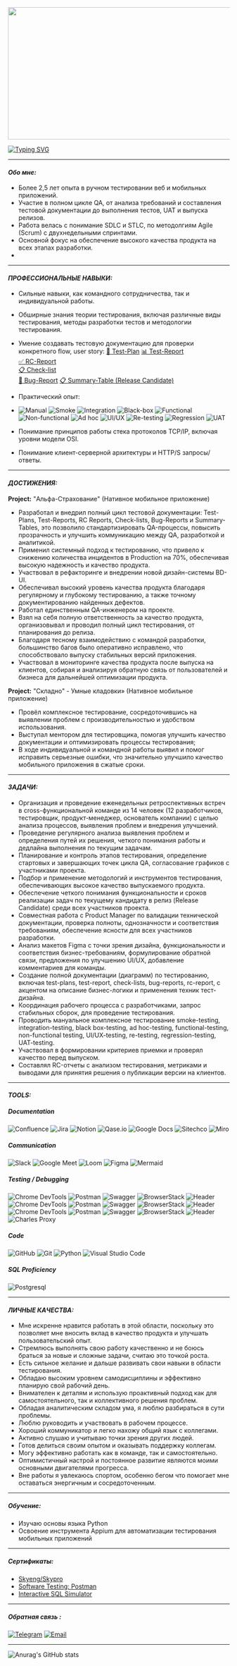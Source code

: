 <!--Start-->

<div align="center">
  <img src="https://media.giphy.com/media/dWesBcTLavkZuG35MI/giphy.gif" width="600" height="300"/>
</div>

[![Typing SVG](https://readme-typing-svg.herokuapp.com?font=roboto&size=35&center=true&vCenter=true&multiline=true&width=1200&height=160&lines=Hello!+%F0%9F%91%8B+My+friend+;"I%60m+a"+Quality+Assurance+Engineer+from+Volgograd%2CRussia;Welcome+to+my+GitHub+%f0%9f%98%89)](https://googledino.com/)

---
#### <span id="Обо мне"></span>_Обо мне:_
- Более 2,5 лет опыта в ручном тестировании веб и мобильных приложений. 
- Участие в полном цикле QA, от анализа требований и составления тестовой документации до выполнения тестов, UAT и выпуска релизов. 
- Работа велась с понимание SDLC и STLC, по методолгиям Agile (Scrum) с двухнедельными спринтами.
- Основной фокус на обеспечение высокого качества продукта на всех этапах разработки.
- 
---
#### <span id="ПРОФЕССИОНАЛЬНЫЕ НАВЫКИ:"></span>_ПРОФЕССИОНАЛЬНЫЕ НАВЫКИ:_
- Cильные навыки, как командного сотрудничества, так и индивидуальной работы.
- Обширные знания теории тестирования, включая различные виды тестирования, методы разработки тестов и методологии тестирования.
- Умение создавать тестовую документацию для проверки конкретного flow, user story:
  [📝 Test-Plan](https://docs.google.com/spreadsheets/d/1NTjW0Sl9ukbcvvZhdIE2p_zNyJ42c0YtwewWOnAugTg/edit?usp=sharing) 
  [📊 Test-Report](https://docs.google.com/spreadsheets/d/1BfuH5Yn_lFP2GPBNRXsB8DovzXxzsRP9lFgRBx2U6oY/edit?usp=sharing)  
  [✅ RC-Report](https://docs.google.com/spreadsheets/d/1fuLL0bSw3UNp9unHDV4ZZ5rk44DNXIhS9kMivpjI-hA/edit?usp=sharing)  
  [📋 Check-list](https://docs.google.com/spreadsheets/d/1yhB8HksJ7R_jeRW0aecpZder9etwEuQv/edit?usp=sharing&ouid=104885401957688092610&rtpof=true&sd=true)  
  [🐞 Bug-Report](https://drive.google.com/file/d/11yxUoB3QVaryoIXqbn3mUUQq5A_Z-bAA/view?usp=sharing) 
  [📋 Summary-Table (Release Candidate)](https://docs.google.com/spreadsheets/d/1KpfjQEdiuojSqdtiT28XLnN7ZJCRWNx-BAopNFyXAb0/edit?usp=sharing)

- Практический опыт:
- ![Manual](https://img.shields.io/badge/manual-testing-4682B4?style=for-the-badge&logo=testcafe&logoColor=white) ![Smoke](https://img.shields.io/badge/Smoke-Testing-4682B4?style=for-the-badge&logo=testcafe&logoColor=white) ![Integration](https://img.shields.io/badge/integration-testing-4682B4?style=for-the-badge&logo=testcafe&logoColor=white) ![Black-box](https://img.shields.io/badge/black_box-testing-4682B4?style=for-the-badge&logo=testcafe&logoColor=white) ![Functional](https://img.shields.io/badge/functional-testing-4682B4?style=for-the-badge&logo=testcafe&logoColor=white) ![Non-functional](https://img.shields.io/badge/non_functional-testing-4682B4?style=for-the-badge&logo=testcafe&logoColor=white) ![Ad hoс](https://img.shields.io/badge/ad_hoс-testing-4682B4?style=for-the-badge&logo=testcafe&logoColor=white) ![UI/UX](https://img.shields.io/badge/UI/UX-testing-4682B4?style=for-the-badge&logo=testcafe&logoColor=white) ![Re-testing](https://img.shields.io/badge/Re-testing-4682B4?style=for-the-badge&logo=testcafe&logoColor=white) ![Regression](https://img.shields.io/badge/Regression-testing-4682B4?style=for-the-badge&logo=testcafe&logoColor=white) ![UAT](https://img.shields.io/badge/UAT-testing-4682B4?style=for-the-badge&logo=testcafe&logoColor=white)
- Понимание принципов работы стека протоколов TCP/IP, включая уровни модели OSI.
- Понимание клиент-серверной архитектуры и HTTP/S запросы/ответы.

---
#### <span id="ДОСТИЖЕНИЯ"></span>_ДОСТИЖЕНИЯ:_ 
**Project:** "Альфа-Страхование" (Нативное мобильное приложение)
- Разработал и внедрил полный цикл тестовой документации: Test-Plans, Test-Reports, RC Reports, Check-lists, Bug-Reports и Summary-Tables, это позволило стандартизировать QA-процессы, повысить прозрачность и улучшить коммуникацию между QA, разработкой и аналитикой.
- Применил системный подход к тестированию, что привело к снижению количества инцидентов в Production на 70%, обеспечивая высокую надежность и качество продукта.
- Участвовал в рефакторинге и внедрении новой дизайн-системы BD-UI.
- Обеспечивал высокий уровень качества продукта благодаря регулярному и глубокому тестированию, а также точному документированию найденных дефектов.
- Работал единственным QA-инженером на проекте.
- Взял на себя полную ответственность за качество продукта, организовывал и проводил полный цикл тестирования, от планирования до релиза.
- Благодаря тесному взаимодействию с командой разработки, большинство багов было оперативно исправлено, что способствовало выпуску стабильных версий приложения.
- Участвовал в мониторинге качества продукта после выпуска на клиентов, собирая и анализируя обратную связь от пользователей и бизнеса для дальнейшей оптимизации продукта.

**Project:** "Складно" - Умные кладовки» (Нативное мобильное приложение)
- Провёл комплексное тестирование, сосредоточившись на выявлении проблем с производительностью и удобством использования.
- Выступал ментором для тестировщика, помогая улучшить качество документации и оптимизировать процессы тестирования;
- В ходе индивидуальной и командной работы выявил и помог исправить серьезные ошибки, что значительно улучшило качество мобильного приложения в сжатые сроки.

---
#### <span id="ЗАДАЧИ"></span>_ЗАДАЧИ:_ 
- Организация и проведение еженедельных ретроспективных встреч в cross-функциональной команде из 14 человек (12 разработчиков, тестировщик, продукт-менеджер, основатель компании) с целью анализа процессов, выявления проблем и внедрения улучшений.
- Проведение регулярного анализа выявления проблем и определения путей их решения, четкого понимания работы и дедлайна выполнения по текущим задачам.
- Планирование и контроль этапов тестирования, определение стартовых и завершающих точек цикла QA, согласование графиков с участниками проекта.
- Подбор и применение методологий и инструментов тестирования, обеспечивающих высокое качество выпускаемого продукта.
- Обеспечение четкого понимания функциональности и сроков реализации задач по текущему кандидату в релиз (Release Candidate) среди всех участников проекта.
- Совместная работа с Product Manager по валидации технической документации, проверка полноты, однозначности и соответствия требованиям, обеспечение ясности для всех участников разработки.
- Анализ макетов Figma с точки зрения дизайна, функциональности и соответствия бизнес-требованиям, формулирование обратной связи, предложения по улучшению UI/UX, добавление комментариев для команды.
- Создание полной документации (диаграмм) по тестированию, включая test-plans, test-report, check-lists, bug-reports, rc-report, c акцентом на описание бизнес-логики и применения техник тест-дизайна.
- Координация рабочего процесса с разработчиками, запрос стабильных сборок, для проведение тестирования.
- Проводить мануальное комплексное тестирование smoke-testing, integration-testing, black box-testing, ad hoс-testing, functional-testing, non-functional testing, UI/UX-testing, re-testing, regression-testing, UAT-testing.
- Участвовал в формировании критериев приемки и проверял качество перед выпуском.
- Составлял RC-отчеты с анализом тестирования, метриками и выводами для принятия решения о публикации версии на клиентов.

---
#### <span id="Tools:"></span>_TOOLS:_
##### <span id="Documentation"></span>_Documentation_
![Confluence](https://img.shields.io/badge/Confluence-090909?style=for-the-badge&logo=atlassian&logoColor=4285F4) ![Jira](https://img.shields.io/badge/Jira-090909?style=for-the-badge&logo=jira&logoColor=4285F4) ![Notion](https://img.shields.io/badge/Notion-090909?style=for-the-badge&logo=notion&logoColor=white) ![Qase.io](https://img.shields.io/badge/Qaseio-090909?style=for-the-badge&logo=qase&logoColor=4285F4) ![Google Docs](https://img.shields.io/badge/Google_Docs-090909?style=for-the-badge&logo=googleDocs&logoColor=4285F4) ![Sitechco](https://img.shields.io/badge/sitechcoru-090909?style=for-the-badge&logo=webflow&logoColor=white) ![Miro](https://img.shields.io/badge/Miro-090909?style=for-the-badge&logo=miro&logoColor=FFA500) 

##### <span id="Communication"></span>_Communication_
![Slack](https://img.shields.io/badge/Slack-090909?style=for-the-badge&logo=slack&logoColor=4285F4) ![Google Meet](https://img.shields.io/badge/Google_Meet-090909?style=for-the-badge&logo=googlemeet&logoColor=4285F4) ![Loom](https://img.shields.io/badge/Loom-2C2C2C?style=for-the-badge&logo=loom&logoColor=F24E1E) ![Figma](https://img.shields.io/badge/Figma-090909?style=for-the-badge&logo=figma&logoColor=F24E1E) ![Mermaid](https://img.shields.io/badge/Mermaid-%23161a1d.svg?style=for-the-badge&logo=Mermaid&logoColor=4285F4)

##### <span id="Testing / Debugging"></span>_Testing / Debugging_
![Chrome DevTools](https://img.shields.io/badge/Devtools-090909?style=for-the-badge&logo=googlechrome&logoColor=2674f2) ![Postman](https://img.shields.io/badge/Postman-090909?style=for-the-badge&logo=postman&logoColor=FF6C37) ![Swagger](https://img.shields.io/badge/Swagger-090909?style=for-the-badge&logo=swagger&logoColor=7ede2b) ![BrowserStack](https://img.shields.io/badge/BrowserStack-090909?style=for-the-badge&logo=browserstack&logoColor=white)  ![Header](https://img.shields.io/badge/AndroidStudio-090909?style=for-the-badge&logo=androidstudio&logoColor=3ad07d) ![Chrome DevTools](https://img.shields.io/badge/Devtools-090909?style=for-the-badge&logo=googlechrome&logoColor=2674f2) ![Postman](https://img.shields.io/badge/Postman-090909?style=for-the-badge&logo=postman&logoColor=FF6C37) ![Swagger](https://img.shields.io/badge/Swagger-090909?style=for-the-badge&logo=swagger&logoColor=7ede2b) ![BrowserStack](https://img.shields.io/badge/BrowserStack-090909?style=for-the-badge&logo=browserstack&logoColor=white)  ![Header](https://img.shields.io/badge/AndroidStudio-090909?style=for-the-badge&logo=androidstudio&logoColor=3ad07d) ![Chrome DevTools](https://img.shields.io/badge/Devtools-090909?style=for-the-badge&logo=googlechrome&logoColor=2674f2) ![Postman](https://img.shields.io/badge/Postman-090909?style=for-the-badge&logo=postman&logoColor=FF6C37) ![Swagger](https://img.shields.io/badge/Swagger-090909?style=for-the-badge&logo=swagger&logoColor=7ede2b) ![BrowserStack](https://img.shields.io/badge/BrowserStack-090909?style=for-the-badge&logo=browserstack&logoColor=white) ![Header](https://img.shields.io/badge/AndroidStudio-090909?style=for-the-badge&logo=androidstudio&logoColor=3ad07d) ![Charles Proxy](https://img.shields.io/badge/Charles_Proxy-090909?style=for-the-badge&logo=proxy&logoColor=white)


##### <span id="Code"></span>_Code_
![GitHub](https://img.shields.io/badge/Github-090909?style=for-the-badge&logo=github&logoColor=4285F4) ![Git](https://img.shields.io/badge/Git-090909?style=for-the-badge&logo=git&logoColor=F05032 ) ![Python](https://img.shields.io/badge/Python-090909?style=for-the-badge&logo=python&logoColor=FFD43B)
![Visual Studio Code](https://img.shields.io/badge/Visual_Studio_Code-090909?style=for-the-badge&logo=visualstudiocode&logoColor=white)

##### <span id="SQL Proficiency"></span>_SQL Proficiency_
![Postgresql](https://img.shields.io/badge/PostgreSQL-090909?style=for-the-badge&logo=PostgreSQL&logoColor=4285F4)

---
#### <span id="ЛИЧНЫЕ КАЧЕСТВА"></span>_ЛИЧНЫЕ КАЧЕСТВА:_ 
- Мне искренне нравится работать в этой области, поскольку это позволяет мне вносить вклад в качество продукта и улучшать пользовательский опыт.
- Cтремлюсь выполнять свою работу качественно и не боюсь браться за новые и сложные задачи, считаю это точкой роста.
- Есть сильное желание и дальше развивать свои навыки в области тестирования.
- Обладаю высоким уровнем самодисциплины и эффективно планирую свой рабочий день.
- Внимателен к деталям и использую проактивный подход как для самостоятельного, так и коллективного решения проблем.
- Обладая аналитическим складом ума, я люблю разбираться в сути проблемы.
- Люблю руководить и участвовать в рабочем процессе.
- Хороший коммуникатор и легко нахожу общий язык с коллегами. 
- Активно слушаю и учитываю точки зрения других людей.
- Готов делиться своим опытом и оказывать поддержку коллегам.
- Могу эффективно работать как в команде, так и самостоятельно.
- Оптимистичный настрой и постоянное развитие являются моими основными двигателями прогресса.
- Вне работы я увлекаюсь спортом, особенно бегом что помогает мне оставаться энергичным и сосредоточенным.

---
##### <span id=«Обучение»></span>_Обучение:_
- Изучаю основы языка Python
- Освоение инструмента Appium для автоматизации тестирования мобильных приложений

---
##### <span id="Сертификаты"></span>_Сертификаты:_
- [Skyeng/Skypro](https://drive.google.com/file/d/1WdLFCL84Z2JboBrOJR7suj9BSjY_25CY/view?usp=sharing)
- [Software Testing: Postman](https://stepik.org/cert/1893919)
- [Interactive SQL Simulator](https://stepik.org/cert/1959917)

---
##### <span id="Обратная связь "></span>_Обратная связь :_
[![Telegram](https://img.shields.io/badge/Telegram-003F7F?logo=telegram&logoColor=white)](https://t.me/l_D_Vadim_l)
[![Email](https://img.shields.io/badge/Email-003F7F?logo=e&logoColor=white )](mailto:d.vadim.jb.ofrb0x@gmail.com)

---
![Anurag's GitHub stats](https://github-readme-stats.vercel.app/api?username=Vadim&icons=true&theme=algolia)

<!--End-->
